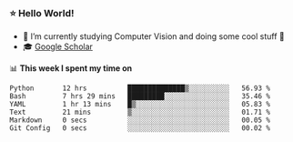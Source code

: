 ### ⭐️ Hello World!

<!--
**hologerry/hologerry** is a ✨ _special_ ✨ repository because its `README.md` (this file) appears on your GitHub profile.

Here are some ideas to get you started:

- 🔭 I’m currently working and studying on Computer Vision
- 🌱 I’m currently learning at Peking University
- 💬 Ask me about 
- 📫 How to reach me: E-mail
- 😄 Pronouns: he/his
- ⚡ Fun fact: Music is the Power
-->


- 🔭 I’m currently studying Computer Vision and doing some cool stuff 🤖
- 🎓 [Google Scholar](https://scholar.google.com/citations?user=3ykqW9wAAAAJ&hl=en)


📊 **This week I spent my time on**

<!--START_SECTION:waka-->

```text
Python       12 hrs          ██████████████▒░░░░░░░░░░   56.93 %
Bash         7 hrs 29 mins   █████████░░░░░░░░░░░░░░░░   35.46 %
YAML         1 hr 13 mins    █▒░░░░░░░░░░░░░░░░░░░░░░░   05.83 %
Text         21 mins         ▒░░░░░░░░░░░░░░░░░░░░░░░░   01.71 %
Markdown     0 secs          ░░░░░░░░░░░░░░░░░░░░░░░░░   00.05 %
Git Config   0 secs          ░░░░░░░░░░░░░░░░░░░░░░░░░   00.02 %
```

<!--END_SECTION:waka-->
